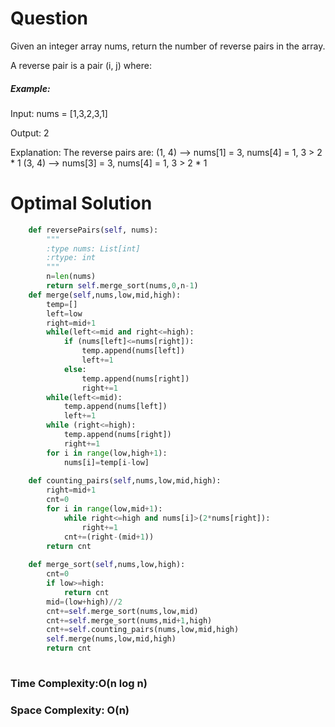 # Question
Given an integer array nums, return the number of reverse pairs in the array.

A reverse pair is a pair (i, j) where:


##### Example:
Input: nums = [1,3,2,3,1]

Output: 2

Explanation: The reverse pairs are:
(1, 4) --> nums[1] = 3, nums[4] = 1, 3 > 2 * 1
(3, 4) --> nums[3] = 3, nums[4] = 1, 3 > 2 * 1


# Optimal Solution


``` python
    def reversePairs(self, nums):
        """
        :type nums: List[int]
        :rtype: int
        """
        n=len(nums)
        return self.merge_sort(nums,0,n-1)
    def merge(self,nums,low,mid,high):
        temp=[]
        left=low
        right=mid+1
        while(left<=mid and right<=high):
            if (nums[left]<=nums[right]):
                temp.append(nums[left])
                left+=1
            else:
                temp.append(nums[right])
                right+=1
        while(left<=mid):
            temp.append(nums[left])
            left+=1
        while (right<=high):
            temp.append(nums[right])
            right+=1
        for i in range(low,high+1):
            nums[i]=temp[i-low]
    
    def counting_pairs(self,nums,low,mid,high):
        right=mid+1
        cnt=0
        for i in range(low,mid+1):
            while right<=high and nums[i]>(2*nums[right]):
                right+=1
            cnt+=(right-(mid+1))
        return cnt
            
    def merge_sort(self,nums,low,high):
        cnt=0
        if low>=high:
            return cnt
        mid=(low+high)//2
        cnt+=self.merge_sort(nums,low,mid)
        cnt+=self.merge_sort(nums,mid+1,high)
        cnt+=self.counting_pairs(nums,low,mid,high)
        self.merge(nums,low,mid,high)
        return cnt
            
```
### Time Complexity:O(n log n)
### Space Complexity: O(n)
